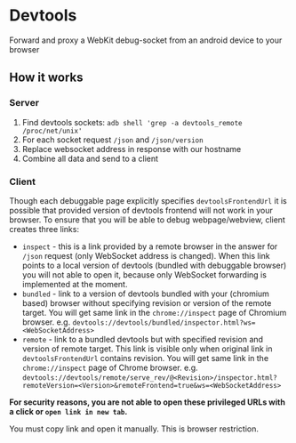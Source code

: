 # Devtools

Forward and proxy a WebKit debug-socket from an android device to your browser

## How it works

### Server

1. Find devtools sockets: `adb shell 'grep -a devtools_remote /proc/net/unix'`
2. For each socket request `/json` and `/json/version`
3. Replace websocket address in response with our hostname
4. Combine all data and send to a client

### Client

Though each debuggable page explicitly specifies `devtoolsFrontendUrl` it is
possible that provided version of devtools frontend will not work in your
browser. To ensure that you will be able to debug webpage/webview, client
creates three links:

- `inspect` - this is a link provided by a remote browser in the answer for
`/json` request (only WebSocket address is changed). When this link points to
a local version of devtools (bundled with debuggable browser) you will not able
to open it, because only WebSocket forwarding is implemented at the moment.
- `bundled` - link to a version of devtools bundled with your (chromium based)
browser without specifying revision or version of the remote target. You will
get same link in the `chrome://inspect` page of Chromium browser.
e.g. `devtools://devtools/bundled/inspector.html?ws=<WebSocketAddress>`
- `remote` - link to a bundled devtools but with specified revision and version
of remote target. This link is visible only when original link in
`devtoolsFrontendUrl` contains revision. You will get same link in the
 `chrome://inspect` page of Chrome browser.
e.g. `devtools://devtools/remote/serve_rev/@<Revision>/inspector.html?remoteVersion=<Version>&remoteFrontend=true&ws=<WebSocketAddress>`

**For security reasons, you are not able to open these privileged URLs with a click or `open link in new tab`.**

You must copy link and open it manually. This is browser restriction.
